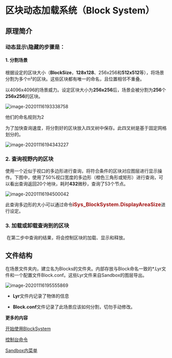 # 区块动态加载系统（Block System）



## 原理简介

### 动态**显示\隐藏**的步骤是：

#### 1. 分割场景

​		根据设定的区块大小（**BlockSize**，**128x128**、256x256和**512x512**等），将场景分割为多个n²的区块。这些区块都有唯一的命名，且位置相邻不重叠。

​		以4096x4096的场景威力。设定区块大小为**256x256**后，场景会被分割为**256**个**256x256**的区块。

<img src="https://gitee.com/Azureusbin/pic-lib/raw/master/imags/20201116193338.png" alt="image-20201116193338758"  />

他们的命名规则为2

为了加快查询速度，将分割好的区块放入四叉树中保存。此四叉树是基于固定网格划分的。

![image-20201116194343227](https://gitee.com/Azureusbin/pic-lib/raw/master/imags/20201116194343.png)



### 2. 查询视野内的区块

​		使用一个近似于视口的多边形进行查询，将符合条件的区块对应图层进行显示操作。下图中，使用了50%视口宽度的多边形（橙色三角形或矩形）进行查询，可以看出查询返回20个地块，耗时**432**微秒，查询了53个节点。

![image-20201116194500042](https://gitee.com/Azureusbin/pic-lib/raw/master/imags/20201116194500.png)

​					此查询多边形的大小可以通过命令<font color=#A31515 size=3><b>iSys_BlockSystem.DisplayAreaSize</b></font>进行设定。



### 3. 加载或卸载查询到的区块

​		在第二步中查询的结果，将会控制区块的加载、显示和释放。



## 文件结构

​		在场景文件夹内，建立名为Blocks的文件夹。内部存放与Block命名一致的*.Lyr文件和一个配置文件Block.conf。这些Lyr文件来自Sandbox的图层导出。

![image-20201116195555869](https://gitee.com/Azureusbin/pic-lib/raw/master/imags/20201116195555.png)

- **Lyr**文件内记录了物体的信息

- **Block.conf**文件记录了此场景应该如何分割，切勿手动修改。





**更多的内容**

[开始使用BlockSystem](开始使用区块系统.md)

[控制台命令](控制台命令.md)

[Sandbox内菜单](Sandbox中的Block下拉菜单.md)